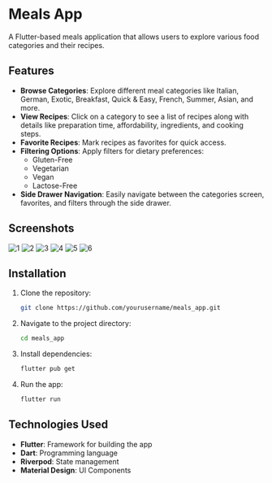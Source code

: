 # Meals App

A Flutter-based meals application that allows users to explore various food categories and their recipes.

## Features

- **Browse Categories**: Explore different meal categories like Italian, German, Exotic, Breakfast, Quick & Easy, French, Summer, Asian, and more.
- **View Recipes**: Click on a category to see a list of recipes along with details like preparation time, affordability, ingredients, and cooking steps.
- **Favorite Recipes**: Mark recipes as favorites for quick access.
- **Filtering Options**: Apply filters for dietary preferences:
  - Gluten-Free
  - Vegetarian
  - Vegan
  - Lactose-Free
- **Side Drawer Navigation**: Easily navigate between the categories screen, favorites, and filters through the side drawer.

## Screenshots
![1](https://github.com/user-attachments/assets/e4209c11-f9ba-400c-a263-e88a70155cc2)
![2](https://github.com/user-attachments/assets/a608ebc0-a144-4fe2-85ab-a340b7ecc9bf)
![3](https://github.com/user-attachments/assets/07d1a978-231b-4eb8-a365-3cd3b0adb5f4)
![4](https://github.com/user-attachments/assets/6f36193d-efcf-4eb3-b409-ba5beb52a0ea)
![5](https://github.com/user-attachments/assets/4789ddc3-6b38-4e06-a48d-64d1f33cd8e9)
![6](https://github.com/user-attachments/assets/8d31865a-5373-463d-9073-bb0ac82647f4)


## Installation

1. Clone the repository:
   ```sh
   git clone https://github.com/yourusername/meals_app.git
   ```
2. Navigate to the project directory:
   ```sh
   cd meals_app
   ```
3. Install dependencies:
   ```sh
   flutter pub get
   ```
4. Run the app:
   ```sh
   flutter run
   ```

## Technologies Used

- **Flutter**: Framework for building the app
- **Dart**: Programming language
- **Riverpod**: State management
- **Material Design**: UI Components


